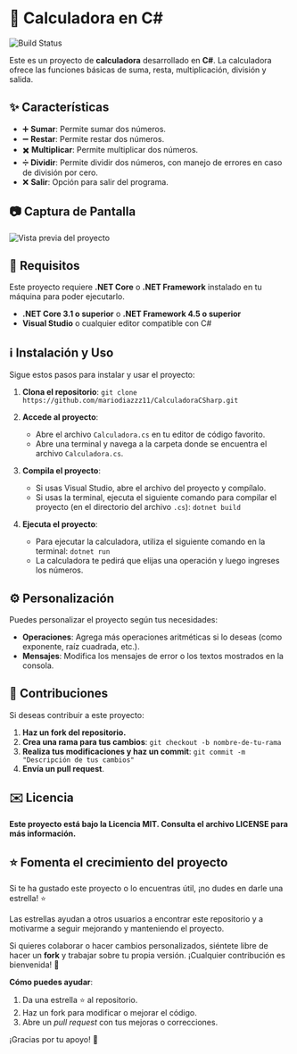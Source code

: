 # 🧮 Calculadora en C#

![Build Status](https://img.shields.io/badge/license-MIT-blue)

Este es un proyecto de **calculadora** desarrollado en **C#**. La calculadora ofrece las funciones básicas de suma, resta, multiplicación, división y salida.

## ✨ Características

- ➕ **Sumar**: Permite sumar dos números.
- ➖ **Restar**: Permite restar dos números.
- ✖️ **Multiplicar**: Permite multiplicar dos números.
- ➗ **Dividir**: Permite dividir dos números, con manejo de errores en caso de división por cero.
- ❌ **Salir**: Opción para salir del programa.

## 📷 Captura de Pantalla

![Vista previa del proyecto](imagenes/Foto_CalculadoraC#.png)

## 🔧 Requisitos

Este proyecto requiere **.NET Core** o **.NET Framework** instalado en tu máquina para poder ejecutarlo.

- **.NET Core 3.1 o superior** o **.NET Framework 4.5 o superior**
- **Visual Studio** o cualquier editor compatible con C#

## ℹ️ Instalación y Uso

Sigue estos pasos para instalar y usar el proyecto:

1. **Clona el repositorio**:
   `git clone https://github.com/mariodiazzz11/CalculadoraCSharp.git`

2. **Accede al proyecto**:
   - Abre el archivo `Calculadora.cs` en tu editor de código favorito.
   - Abre una terminal y navega a la carpeta donde se encuentra el archivo `Calculadora.cs`.

3. **Compila el proyecto**:
   - Si usas Visual Studio, abre el archivo del proyecto y compílalo.
   - Si usas la terminal, ejecuta el siguiente comando para compilar el proyecto (en el directorio del archivo `.cs`):
     `dotnet build`

4. **Ejecuta el proyecto**:
   - Para ejecutar la calculadora, utiliza el siguiente comando en la terminal:
     `dotnet run`
   - La calculadora te pedirá que elijas una operación y luego ingreses los números.

## ⚙️ Personalización

Puedes personalizar el proyecto según tus necesidades:

- **Operaciones**: Agrega más operaciones aritméticas si lo deseas (como exponente, raíz cuadrada, etc.).
- **Mensajes**: Modifica los mensajes de error o los textos mostrados en la consola.

## 🚀 Contribuciones

Si deseas contribuir a este proyecto:

1. **Haz un fork del repositorio.**
2. **Crea una rama para tus cambios**:
   `git checkout -b nombre-de-tu-rama`
3. **Realiza tus modificaciones y haz un commit**:
   `git commit -m "Descripción de tus cambios"`
4. **Envía un pull request**.

## ✉️ Licencia

**Este proyecto está bajo la Licencia MIT. Consulta el archivo LICENSE para más información.**

## ⭐️ Fomenta el crecimiento del proyecto

Si te ha gustado este proyecto o lo encuentras útil, ¡no dudes en darle una estrella! ⭐️

Las estrellas ayudan a otros usuarios a encontrar este repositorio y a motivarme a seguir mejorando y manteniendo el proyecto.

Si quieres colaborar o hacer cambios personalizados, siéntete libre de hacer un **fork** y trabajar sobre tu propia versión. ¡Cualquier contribución es bienvenida! 🙌

**Cómo puedes ayudar**:
1. Da una estrella ⭐️ al repositorio.
2. Haz un fork para modificar o mejorar el código.
3. Abre un *pull request* con tus mejoras o correcciones.

¡Gracias por tu apoyo! 🙏
